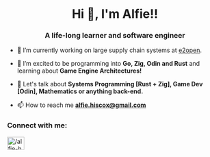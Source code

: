 <h1 align="center">Hi 👋, I'm Alfie!!</h1>
<h3 align="center">A life-long learner and software engineer</h3>

- 🔭 I’m currently working on large supply chain systems at [e2open](https://www.e2open.com/).

- 🌱 I’m excited to be programming into **Go, Zig, Odin and Rust** and learning about **Game Engine Architectures!**

- 💬 Let's talk about **Systems Programming [Rust + Zig], Game Dev [Odin], Mathematics or anything back-end.**

- 📫 How to reach me **alfie.hiscox@gmail.com**

<h3 align="left">Connect with me:</h3>
<p align="left">
<a href="https://linkedin.com/in//alfie-h" target="blank"><img align="center" src="https://cdn.jsdelivr.net/npm/simple-icons@3.0.1/icons/linkedin.svg" alt="/alfie-h" height="30" width="40" /></a>
</p>

